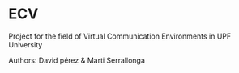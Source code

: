 # ECV

Project for the field of Virtual Communication Environments in UPF University

Authors: David pérez & Marti Serrallonga
